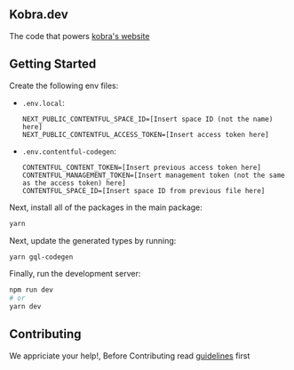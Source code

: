 
## Kobra.dev

The code that powers [kobra's website](http://kobra.dev/)

## Getting Started

Create the following env files:

- `.env.local`:
  ```
  NEXT_PUBLIC_CONTENTFUL_SPACE_ID=[Insert space ID (not the name) here]
  NEXT_PUBLIC_CONTENTFUL_ACCESS_TOKEN=[Insert access token here]
  ```
- `.env.contentful-codegen`:
  ```
  CONTENTFUL_CONTENT_TOKEN=[Insert previous access token here]
  CONTENTFUL_MANAGEMENT_TOKEN=[Insert management token (not the same as the access token) here]
  CONTENTFUL_SPACE_ID=[Insert space ID from previous file here]
  ```

Next, install all of the packages in the main package:

```bash
yarn
```

Next, update the generated types by running:
```bash
yarn gql-codegen
```

Finally, run the development server:

```bash
npm run dev
# or
yarn dev
```

## Contributing

We appriciate your help!,
Before Contributing read [guidelines](https://github.com/kobra-dev/Kobra/blob/dev/CONTRIBUTING.md) first
